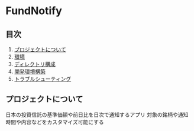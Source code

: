 # FundNotify

## 目次

1. [プロジェクトについて](#プロジェクトについて)
2. [環境](#環境)
3. [ディレクトリ構成](#ディレクトリ構成)
4. [開発環境構築](#開発環境構築)
5. [トラブルシューティング](#トラブルシューティング)

## プロジェクトについて

日本の投資信託の基準価額や前日比を日次で通知するアプリ
対象の銘柄や通知時間や内容などをカスタマイズ可能にする
